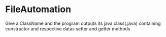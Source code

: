 # FileAutomation
Give a ClassName and the program outputs its java class(.java) containing constructor and respective datas setter and getter methods
